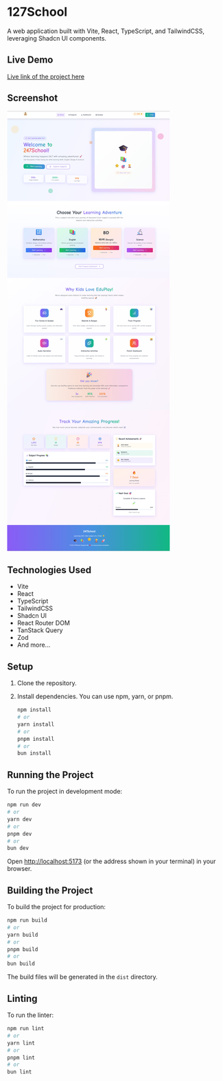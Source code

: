 # 127School

A web application built with Vite, React, TypeScript, and TailwindCSS, leveraging Shadcn UI components.

## Live Demo

[Live link of the project here](https://247-school.netlify.app/)

## Screenshot

![Screenshot of the project](public/assets/screenshot.jpeg)

## Technologies Used

- Vite
- React
- TypeScript
- TailwindCSS
- Shadcn UI
- React Router DOM
- TanStack Query
- Zod
- And more...

## Setup

1. Clone the repository.
2. Install dependencies. You can use npm, yarn, or pnpm.

   ```bash
   npm install
   # or
   yarn install
   # or
   pnpm install
   # or
   bun install
   ```

## Running the Project

To run the project in development mode:

```bash
npm run dev
# or
yarn dev
# or
pnpm dev
# or
bun dev
```

Open [http://localhost:5173](http://localhost:5173) (or the address shown in your terminal) in your browser.

## Building the Project

To build the project for production:

```bash
npm run build
# or
yarn build
# or
pnpm build
# or
bun build
```

The build files will be generated in the `dist` directory.

## Linting

To run the linter:

```bash
npm run lint
# or
yarn lint
# or
pnpm lint
# or
bun lint
```
